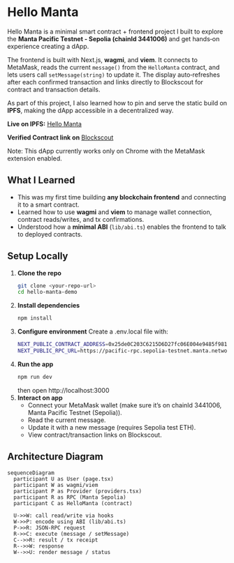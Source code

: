 
# Hello Manta

Hello Manta is a minimal smart contract + frontend project I built to explore the **Manta Pacific Testnet - Sepolia (chainId 3441006)** and get hands‑on experience creating a dApp.

The frontend is built with Next.js, **wagmi**, and **viem**. It connects to MetaMask, reads the current `message()` from the `HelloManta` contract, and lets users call `setMessage(string)` to update it. The display auto‑refreshes after each confirmed transaction and links directly to Blockscout for contract and transaction details.  

As part of this project, I also learned how to pin and serve the static build on **IPFS**, making the dApp accessible in a decentralized way.

**Live on IPFS:** [Hello Manta](https://ipfs.io/ipfs/bafybeicsotwt77usz7isilpe6fdjo6jaieicaw7tocrhhhdla5bsg3xrnu/)


**Verified Contract link on** [Blockscout](https://pacific-explorer.sepolia-testnet.manta.network/address/0x25de0C203C6215D6D27fc06E004e9485f981d87F?tab=contract_source_code)

Note: This dApp currently works only on Chrome with the MetaMask extension enabled.


## What I Learned

- This was my first time building **any blockchain frontend** and connecting it to a smart contract.  
- Learned how to use **wagmi** and **viem** to manage wallet connection, contract reads/writes, and tx confirmations.  
- Understood how a **minimal ABI** (`lib/abi.ts`) enables the frontend to talk to deployed contracts.  



## Setup Locally

1. **Clone the repo**  
   ```bash
   git clone <your-repo-url>
   cd hello-manta-demo
2. **Install dependencies**
    ```bash 
    npm install
3. **Configure environment**
    Create a .env.local file with:
    ```bash
    NEXT_PUBLIC_CONTRACT_ADDRESS=0x25de0C203C6215D6D27fc06E004e9485f981d87F
    NEXT_PUBLIC_RPC_URL=https://pacific-rpc.sepolia-testnet.manta.network/http
4. **Run the app**
    ```bash
    npm run dev
    ```
    then open http://localhost:3000
5. **Interact on app**
    -  Connect your MetaMask wallet (make sure it’s on chainId 3441006, Manta Pacific Testnet (Sepolia)).
    -  Read the current message.
    - Update it with a new message (requires Sepolia test ETH).
    - View contract/transaction links on Blockscout.


## Architecture Diagram


```mermaid
sequenceDiagram
  participant U as User (page.tsx)
  participant W as wagmi/viem
  participant P as Provider (providers.tsx)
  participant R as RPC (Manta Sepolia)
  participant C as HelloManta (contract)

  U->>W: call read/write via hooks
  W->>P: encode using ABI (lib/abi.ts)
  P->>R: JSON-RPC request
  R->>C: execute (message / setMessage)
  C-->>R: result / tx receipt
  R-->>W: response
  W-->>U: render message / status
```